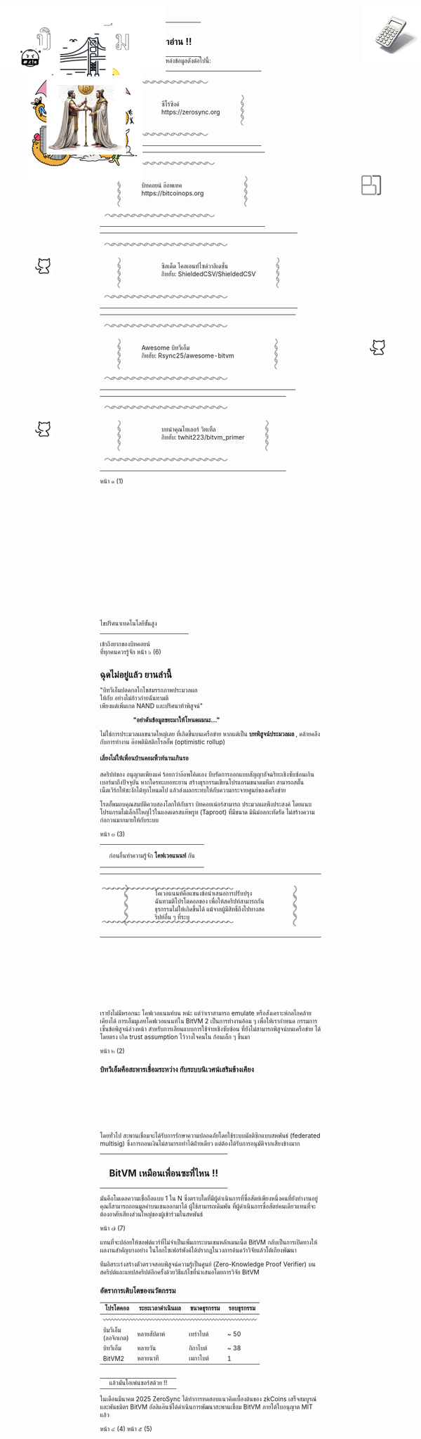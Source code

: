<zine-page class='left th'>
  <page-num>
    หน้า ๘ (8)
  </page-num>
  <table class='contents-centered' style='margin-bottom: 0; margin-top: 0;'>
    <tr>
      <td>
        <small-splash-left></small-splash-left>
      </td>
      <td>
        <h2 class='lean'>
          ขอบคุณที่สละเวลาอ่าน !!
        </h2>
      </td>
      <td>
        <small-splash-right></small-splash-right>
      </td>
    </tr>
  </table>
  <p class='text-center' style='margin-bottom: 0; margin-top: 0;'>
    และเราขอขอบคุณอย่างยิ่งต่อแหล่งข้อมูลดังต่อไปนี้:
  </p>
  <table class='contents-centered'>
    <tr style='margin: auto 0;'>
      <td
        class='lean seamless'
        colspan='3'
        style='font-size: .72cm; letter-spacing: -.32cm; opacity: .4; transform: translate(-1.2%);'
        >
        ～～～～～～～～～～～～～～～
      </td>
    </tr>
    <tr class='lean'>
      <td
        class='lean seamless'
        style='font-size: .72cm; letter-spacing: -.32cm; opacity: .4; transform: rotate(-90deg) translate(-12%);'
        >
        〜〜〜〜
      </td>
      <td class='lean seamless'>
        <img
          alt='ZeroSync Grayscale'
          src='./static/zerosync-grayscale.svg'
          style='height: 1.8cm; left: 2cm; margin-top: -.3cm; position: absolute; width: 1.8cm;'
          >
        <p class='lean text-center' style='margin-left: 1.2cm;'>
          ซีโร่ซิงค์
          <br />
          https://zerosync.org
        </p>
      </td>
      <td
        class='lean seamless'
        style='font-size: .72cm; letter-spacing: -.32cm; opacity: .4; transform: rotate(-90deg) translate(-12%);'
        >
        〜〜〜〜
      </td>
    </tr>
    <tr class='lean'>
      <td
        class='lean seamless'
        colspan='3'
        style='font-size: .72cm; letter-spacing: -.32cm; opacity: .4; transform: translate(-1.2%);'
        >
        ～～～～～～～～～～～～～～～
      </td>
    </tr>
  </table>
  <table class='contents-centered'>
    <tr style='margin: auto 0;'>
      <td
        class='lean seamless'
        colspan='3'
        style='font-size: .72cm; letter-spacing: -.32cm; opacity: .4; transform: translate(-1.2%);'
        >
        ～～～～～～～～～～～～～～～～
      </td>
    </tr>
    <tr class='lean'>
      <td
        class='lean seamless'
        style='font-size: .72cm; letter-spacing: -.32cm; opacity: .4; transform: rotate(-90deg) translate(-12%);'
        >
        〜〜〜〜
      </td>
      <td class='lean seamless'>
        <img
          alt='Optech'
          src='./static/optech.svg'
          style='height: 1.2cm; position: absolute; right: 2.4cm; width: 1.2cm;'
          >
        <p class='lean text-center' style='margin-right: 1.2cm;'>
          บิทคอยน์ อ๊อพเทค
          <br />
          https://bitcoinops.org
        </p>
      </td>
      <td
        class='lean seamless'
        style='font-size: .72cm; letter-spacing: -.32cm; opacity: .4; transform: rotate(-90deg) translate(-12%);'
        >
        〜〜〜〜
      </td>
    </tr>
    <tr class='lean'>
      <td
        class='lean seamless'
        colspan='3'
        style='font-size: .72cm; letter-spacing: -.32cm; opacity: .4; transform: translate(-1.2%);'
        >
        ～～～～～～～～～～～～～～～～
      </td>
    </tr>
  </table>
  <table class='contents-centered'>
    <tr style='margin: auto 0;'>
      <td
        class='lean seamless'
        colspan='3'
        style='font-size: .72cm; letter-spacing: -.32cm; opacity: .4; transform: translate(-1.2%);'
        >
        ～～～～～～～～～～～～～～～～～～
      </td>
    </tr>
    <tr class='lean'>
      <td
        class='lean seamless'
        style='font-size: .72cm; letter-spacing: -.32cm; opacity: .4; transform: rotate(-90deg) translate(-12%);'
        >
        〜〜〜〜
      </td>
      <td class='lean seamless'>
        <img
          alt='GitHub doodle'
          src='./static/github-doodle.svg'
          style='height: 1.2cm; position: absolute; left: 2cm; width: 1.2cm;'
          >
        <p class='lean text-center text-small' style='margin-left: 1.2cm;'>
          ซิลเด็ด ไคลเอนท์ไซด์วาลิเดชั่น
          <br />
          กิทฮับ: ShieldedCSV/ShieldedCSV
        </p>
      </td>
      <td
        class='lean seamless'
        style='font-size: .72cm; letter-spacing: -.32cm; opacity: .4; transform: rotate(-90deg) translate(-12%);'
        >
        〜〜〜〜
      </td>
    </tr>
    <tr class='lean'>
      <td
        class='lean seamless'
        colspan='3'
        style='font-size: .72cm; letter-spacing: -.32cm; opacity: .4; transform: translate(-1.2%);'
        >
        ～～～～～～～～～～～～～～～～～～
      </td>
    </tr>
  </table>
  <table class='contents-centered'>
    <tr style='margin: auto 0;'>
      <td
        class='lean seamless'
        colspan='3'
        style='font-size: .72cm; letter-spacing: -.32cm; opacity: .4; transform: translate(-1.2%);'
        >
        ～～～～～～～～～～～～～～～～～～
      </td>
    </tr>
    <tr class='lean'>
      <td
        class='lean seamless'
        style='font-size: .72cm; letter-spacing: -.32cm; opacity: .4; transform: rotate(-90deg) translate(-12%);'
        >
        〜〜〜〜
      </td>
      <td class='lean seamless'>
        <img
          alt='GitHub doodle'
          src='./static/github-doodle.svg'
          style='height: 1.2cm; position: absolute; right: 2cm; width: 1.2cm;'
          >
        <p class='lean text-center text-small' style='margin-right: 1.2cm;'>
          Awesome บิทวีเอ็ม
          <br />
          กิทฮับ: Rsync25/awesome-bitvm
        </p>
      </td>
      <td
        class='lean seamless'
        style='font-size: .72cm; letter-spacing: -.32cm; opacity: .4; transform: rotate(-90deg) translate(-12%);'
        >
        〜〜〜〜
      </td>
    </tr>
    <tr class='lean'>
      <td
        class='lean seamless'
        colspan='3'
        style='font-size: .72cm; letter-spacing: -.32cm; opacity: .4; transform: translate(-1.2%);'
        >
        ～～～～～～～～～～～～～～～～～～
      </td>
    </tr>
  </table>
  <table class='contents-centered'>
    <tr style='margin: auto 0;'>
      <td
        class='lean seamless'
        colspan='3'
        style='font-size: .72cm; letter-spacing: -.32cm; opacity: .4; transform: translate(-1.2%);'
        >
        ～～～～～～～～～～～～～～～～～～
      </td>
    </tr>
    <tr class='lean'>
      <td
        class='lean seamless'
        style='font-size: .72cm; letter-spacing: -.32cm; opacity: .4; transform: rotate(-90deg) translate(-12%);'
        >
        〜〜〜〜
      </td>
      <td class='lean seamless'>
        <img
          alt='GitHub doodle'
          src='./static/github-doodle.svg'
          style='height: 1.2cm; position: absolute; left: 2cm; width: 1.2cm;'
          >
        <p class='lean text-center text-small' style='margin-left: 1.2cm;'>
          บทนำคุณไทเลอร์ วิทเทิ้ล
          <br />
          กิทฮับ: twhit223/bitvm_primer
        </p>
      </td>
      <td
        class='lean seamless'
        style='font-size: .72cm; letter-spacing: -.32cm; opacity: .4; transform: rotate(-90deg) translate(-12%);'
        >
        〜〜〜〜
      </td>
    </tr>
    <tr class='lean'>
      <td
        class='lean seamless'
        colspan='3'
        style='font-size: .72cm; letter-spacing: -.32cm; opacity: .4; transform: translate(-1.2%);'
        >
        ～～～～～～～～～～～～～～～～～～
      </td>
    </tr>
  </table>
</zine-page>

<zine-page class='right th'>
  <page-num>
    หน้า ๑ (1)
  </page-num>
  <img
    alt="Guru's Gazette - BitVM"
    src='./static/gurus-gazette-bitvm.th.svg'
    style='position: absolute; left: 0cm; top: .8cm; height: 4cm;'
    >
  <img
    alt='Sir'
    src='./static/bthulu.svg'
    style='position: absolute; left: 1.4cm; top: 4.2cm; height: 7.2cm;'
    >
  <br />
  <br />
  <br />
  <br />
  <br />
  <br />
  <br />
  <br />
  <br />
  <br />
  <br />
  <br />
  <br />
  <br />
  <br />
  <br />
  <br />
  <br />
  <br />
  ไขปริศนาเทคโนโลยีขั้นสูง
  <hr style='width: 40%'/>
  เข้าถึงยากของบิทคอยน์
  <br />
  ที่ทุกคนควรรู้จัก
</zine-page>

<zine-page class='left th'>
  <page-num>
    หน้า ๖ (6)
  </page-num>
  <h2 style='margin-bottom: 0; padding-bottom: 0;'>
    ฉุดไม่อยู่แล้ว ยานลำนี้
  </h2>
  <img
    alt='Compute Anything'
    src='./static/arbitrary-computation.svg'
    style='position: absolute; top: .8cm; right: 0; height: 3.6cm;'
    >
  <p class='text-justify'>
    "บิทวีเอ็มปลดกลไกไขสมรรถภาพประมวลผล
    <br />
    ให้กับ <bitcoin></bitcoin> อย่างไม่ก้าวก่ายฉันทามติ
    <br />
    เพียงแต่เพิ่มเกต NAND และปริศนาท้าพิสูจน์"
  </p>
  <img
    alt='Swear'
    src='./static/swear.svg'
    style='position: absolute; top: 3.2cm; left: 1.2cm; height: 1.4cm;'
    >
  <p style='margin-left: 2cm;'>
    <strong>
      "อย่าดันข้อมูลขยะมาให้โหนดผมนะ..."
    </strong>
  </p>
  <p class='text-center'>
    ไม่ใช่การประมวลผลขนาดใหญ่เลย ที่เกิดขึ้นบนเครือข่าย <bitcoin></bitcoin>
    หากแต่เป็น
    <strong>
      บทพิสูจน์ประมวลผล
    </strong>,
    คล้ายคลึงกับการทำงาน
    <underline>
      อ๊อพติมิสติกโรลอั๊พ 
    </underline>
    (optimistic rollup)
  </p>
  <h4 class='lean'>
    เลี่ยงไม่ให้เพื่อนบ้านคอมพิ้วท์นานเกินรอ
  </h4>
  <p class='text-center'>
    สคริปท์ของ <bitcoin></bitcoin> อนุญาตเพียงแค่ ร้อยกว่าอ๊อพโค้ดเอง 
    บีบรัดการออกแบบสัญญาอัจฉริยะเชิงซับซ้อนเกินเบอร์มาถึงปัจจุบัน หากใครทะเยอทะยาน
    สร้างธุรกรรมเขียนโปรแกรมขนาดมหึมา สามารถสตั๊นเน็ตเวิร์กให้ชะงักได้ทุกโหนดไป
    แล้วส่งผลกระทบให้กับความกระจายศูนย์ของเครือข่าย <bitcoin></bitcoin>
  </p>
  <p class='text-justify'>
    โรลอั๊พมอบคุณสมบัติควบสองโลกให้กับเรา บิทคอยเน่อร์สามารถ
    <underline>
      ประมวลผลพึงประสงค์
    </underline>
    โดยแนบโปรแกรมไม่เล็กก็ใหญ่ไว้ในแอดเดรสแท๊พรูท (Taproot) ที่มีขนาด
    มินิม่อลกะทัดรัด ไม่สร้างความก่อกวนมากมายให้กับระบบ
  </p>
</zine-page>

<zine-page class='right th'>
  <page-num>
    หน้า ๓ (3)
  </page-num>
  <table class='contents-centered'>
    <tr>
      <td>
        <small-splash-left></small-splash-left>
      </td>
      <td>
        <p>
          ก่อนอื่นทำความรู้จัก
          <strong>
            โคฟเวอแนนท์
          </strong>
          กัน
        </p>
      </td>
      <td>
        <small-splash-right></small-splash-right>
      </td>
    </tr>
  </table>
  <table class='contents-centered'>
    <tr class='lean'>
      <td
        class='lean seamless'
        colspan='3'
        style='
          font-size: .48cm; letter-spacing: -.18cm; opacity: .6; transform: translate(-1%, 50%);
        '>
        ～～～～～～～～～～～～～～～～～～～～～～～～～～
      </td>
    </tr>
    <tr style='margin: auto 0;'>
      <td
        class='lean seamless'
        style='
          font-size: .88cm; letter-spacing: -.32cm; opacity: .4; transform: rotate(90deg) translate(-6%); white-space: nowrap;
        '>
        ～～～～
      </td>
      <td class='lean seamless text-center text-small text-squeezed'>
        โคเวอแนนท์คือแขนงข้อนำเสนอการปรับปรุง
        ฉันทามติโปรโตคอลของ <bitcoin></bitcoin>
        เพื่อให้สคริปท์สามารถกันธุรกรรมไม่ให้เกิดขึ้นได้
        แม้จากผู้มีสิทธิ์ถึงไปทางสคริปท์อื่น ๆ ที่ระบุ
      </td>
      <td
        class='lean seamless'
        style='
          font-size: .88cm; letter-spacing: -.32cm; opacity: .4; transform: rotate(-90deg) translate(-6%); white-space: nowrap;
        '>
        ～～～～
      </td>
    </tr>
    <tr class='lean'>
      <td
        class='lean seamless'
        colspan='3'
        style='
          font-size: .48cm; letter-spacing: -.18cm; opacity: .6; transform: translate(-1%, -50%);
        '>
        ～～～～～～～～～～～～～～～～～～～～～～～～～～
      </td>
    </tr>
  </table>
  <img
    alt='Byzantine Generals forming Covenant'
    src='./static/byzantine-generals.svg'
    style='position: absolute; left: 2.8cm; top: 5cm; width: 4.8cm;'
    >
  <br />
  <br />
  <br />
  <br />
  <br />
  <br />
  <br />
  <br />
  <p class='text-center'>
    เรายังไม่มีหรอกนะ โคฟเวอแนนท์บน <bitcoin></bitcoin> หน่ะ
    แต่ว่าเราสามารถ emulate หรือสังเคราะห์กลไกคล้ายเคียงได้
    การเอ็มมูเลทโคฟเวอแนนท์ใน BitVM 2 เป็นการทำงานอ้อม ๆ เพื่อให้เรากำหนด
    กรรมการเซ็นข้อพิสูจน์ล่วงหน้า สำหรับการเลียนแบบการใช้จ่ายเชิงซับซ้อน
    ที่ยังไม่สามารถพิสูจน์บนเครือข่าย <bitcoin></bitcoin> ได้โดยตรง
    เกิด trust assumption ไว้วางใจคนใน ก้อนเล็ก ๆ ขึ้นมา
  </p>
</zine-page>

<zine-page class='left th'>
  <page-num>
    หน้า ๒ (2)
  </page-num>
  <h3>
      บิทวีเอ็มคือสะพารเชื่อมระหว่าง <bitcoin></bitcoin> กับระบบนิเวศน์เสริมข้างเคียง
    </h3>
    <img
      alt='Golden Gate bridge'
      src='./static/golden-gate.svg'
      style='position: absolute; left: 3.2cm; top: 2cm; width: 3.6cm;'
      >
    <br />
    <br />
    <br />
    <br />
    <br />
    <br />
    <p>
      โดยทั่วไป สะพานเชื่อมจะได้รับการรักษาความปลอดภัยโดยใช้ระบบมัลติซิกแบบสหพันธ์ (federated multisig)
      ซึ่งการถอนเงินไม่สามารถทำได้ฝ่ายเดียว แต่ต้องได้รับการอนุมัติจากเสียงข้างมาก
    </p>
    <table class='contents-centered'>
      <tr>
        <td>
          <small-splash-left></small-splash-left>
        </td>
        <td>
          <h2>
            BitVM เหมือนเพื่อนซะที่ไหน !!
          </h2>
        </td>
        <td>
          <small-splash-right></small-splash-right>
        </td>
      </tr>
    </table>
    <p class='text-squeezed'>
      มันคือโมเดลความเชื่อถือแบบ 1 ใน N ซึ่งตราบใดที่มีผู้ดำเนินการที่ซื่อสัตย์เพียงหนึ่งคนที่ยังทำงานอยู่
      คุณก็สามารถถอนมูลค่าบนเชนออกมาได้ ผู้ใช้สามารถเดิมพัน
      ที่ผู้ดำเนินการซื่อสัตย์คนเดียวแทนที่จะต้องอาศัยเสียงส่วนใหญ่ของผู้เข้าร่วมในสหพันธ์
    </p>
  </zine-page>
  
  <zine-page class='right th'>
    <page-num>
      หน้า ๗ (7)
    </page-num>
    <p class='text-center'>
      แทนที่จะปล่อยให้ซอฟต์แวร์ที่ไม่จำเป็นเพิ่มภาระบนเชนหลักเมนเน็ต
      BitVM กลับเป็นการเปิดทางให้ผลงานสำคัญบางอย่าง
      ในโลกไซเฟอร์พังค์ได้ปรากฏในวงการค้นคว้าวิจัยแล้วโต้เถียงพัฒนา
      <bitcoin></bitcoin>
    </p>
    <p class='text-justify text-sqeezed'>
      ทีมอิสระเร่งสร้างตัวตรวจสอบพิสูจน์ความรู้เป็นศูนย์ (Zero-Knowledge Proof Verifier) บน <bitcoin></bitcoin>
      สคริปต์และแทปสคริปต์อีกครั้งด้วยวิธีแก้ไขที่นำเสนอโดยการวิจัย BitVM
    </p>
    <h3 class='lean'>
      อัตราการเติบโตของนวัตกรรม
    </h3>
    <table class='seamless text-small' style='margin: 0 auto;'>
      <thead>
        <tr>
          <th class='seamless'>โปรโตคอล</th>
          <th class='seamless'>ระยะเวลาดำเนินผล</th>
          <th class='seamless'>ขนาดธุรกรรม</th>
          <th class='seamless'>รอบธุรกรรม</th>
        </tr>
      </thead>
      <tbody class='lean'>
        <tr class='lean'>
          <td class='lean seamless' colspan='4'>
            〰〰〰〰〰〰〰〰〰〰〰〰〰〰〰〰〰〰〰〰〰〰〰〰〰
          </td>
        </tr>
        <tr class='lean'>
          <td class='lean seamless'>
            บิมวีเอ็ม
            <br />
            (ลอจิกเกต)
          </td>
          <td class='lean seamless'>หลายสัปดาห์</td>
          <td class='lean seamless'>เทร่าไบต์</td>
          <td class='lean seamless'>~ 50</td>
        </tr>
        <tr class='lean'>
          <td class='lean seamless'>บิทวีเอ็ม</td>
          <td class='lean seamless'>หลายวัน</td>
          <td class='lean seamless'>กิกาไบต์</td>
          <td class='lean seamless'>~ 38</td>
        </tr>
        <tr class='lean'>
          <td class='lean seamless'>BitVM2</td>
          <td class='lean seamless'>หลายนาที</td>
          <td class='lean seamless'>เมกาไบต์</td>
          <td class='lean seamless'>1</td>
        </tr>
      </tbody>
    </table>
    <br />
    <table class='contents-centered'>
      <tr>
        <td>
          <small-splash-left></small-splash-left>
        </td>
        <td>
          แล้วมันโอเพ่นซอร์สด้วย !!
        </td>
        <td>
          <small-splash-right></small-splash-right>
        </td>
      </tr>
    </table>
    <p class='text-center' style='margin-top: 0;'>
      ในเดือนมีนาคม 2025 ZeroSync ได้ทำการทดสอบแนวคิดเบื้องต้นของ zkCoins เสร็จสมบูรณ์
      และพันธมิตร BitVM อัลลิแอ๊นซ์ได้ดำเนินการพัฒนาสะพานเชื่อม BitVM ภายใต้ใบอนุญาต MIT แล้ว
    </p>
</zine-page>

<zine-page class='left th'>
  <page-num>
    หน้า ๔ (4)
  </page-num>
</zine-page>

<zine-page class='right th'>
  <page-num>
    หน้า ๕ (5)
  </page-num>
</zine-page>